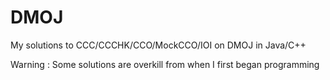 # DMOJ
My solutions to CCC/CCCHK/CCO/MockCCO/IOI on DMOJ in Java/C++

Warning : Some solutions are overkill from when I first began programming 
